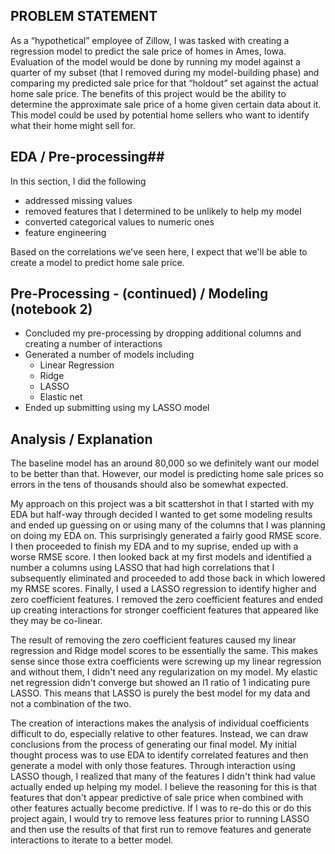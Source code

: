 ## PROBLEM STATEMENT ##

As a “hypothetical” employee of Zillow, I was tasked with creating a regression model to predict the sale price of homes in Ames, Iowa. Evaluation of the model would be done by running my model against a quarter of my subset (that I removed during my model-building phase) and comparing my predicted sale price for that “holdout” set against the actual home sale price. The benefits of this project would be the ability to determine the approximate sale price of a home given certain data about it. This model could be used by potential home sellers who want to identify what their home might sell for.

## EDA / Pre-processing##

In this section, I did the following
- addressed missing values
- removed features that I determined to be unlikely to help my model
- converted categorical values to numeric ones
- feature engineering

Based on the correlations we've seen here, I expect that we'll be able to create a model to predict home sale price.

## Pre-Processing - (continued) / Modeling (notebook 2) ##

- Concluded my pre-processing by dropping additional columns and creating a number of interactions
- Generated a number of models including
    - Linear Regression
    - Ridge
    - LASSO
    - Elastic net
- Ended up submitting using my LASSO model

## Analysis / Explanation ##

The baseline model has an around 80,000 so we definitely want our model to be better than that. However, our model is predicting home sale prices so errors in the tens of thousands should also be somewhat expected.

My approach on this project was a bit scattershot in that I started with my EDA but half-way through decided I wanted to get some modeling results and ended up guessing on or using many of the columns that I was planning on doing my EDA on. This surprisingly generated a fairly good RMSE score. I then proceeded to finish my EDA and to my suprise, ended up with a worse RMSE score. I then looked back at my first models and identified a number a columns using LASSO that had high correlations that I subsequently eliminated and proceeded to add those back in which lowered my RMSE scores. Finally, I used a LASSO regression to identify higher and zero coefficient features. I removed the zero coefficient features and ended up creating interactions for stronger coefficient features that appeared like they may be co-linear.

The result of removing the zero coefficient features caused my linear regression and Ridge model scores to be essentially the same. This makes sense since those extra coefficients were screwing up my linear regression and without them, I didn't need any regularization on my model. My elastic net regression didn't converge but showed an l1 ratio of 1 indicating pure LASSO. This means that LASSO is purely the best model for my data and not a combination of the two.

The creation of interactions makes the analysis of individual coefficients difficult to do, especially relative to other features. Instead, we can draw conclusions from the process of generating our final model. My initial thought process was to use EDA to identify correlated features and then generate a model with only those features. Through interaction using LASSO though, I realized that many of the features I didn't think had value actually ended up helping my model. I believe the reasoning for this is that features that don't appear predictive of sale price when combined with other features actually become predictive. If I was to re-do this or do this project again, I would try to remove less features prior to running LASSO and then use the results of that first run to remove features and generate interactions to iterate to a better model.